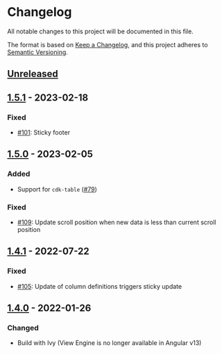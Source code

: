 # Changelog

All notable changes to this project will be documented in this file.

The format is based on [Keep a Changelog](https://keepachangelog.com/en/1.0.0/),
and this project adheres to [Semantic Versioning](https://semver.org/spec/v2.0.0.html).

## [Unreleased]

## [1.5.1] - 2023-02-18

### Fixed

- [#101](https://github.com/diprokon/ng-table-virtual-scroll/issues/101):
  Sticky footer

## [1.5.0] - 2023-02-05

### Added

- Support for `cdk-table` ([#79](https://github.com/diprokon/ng-table-virtual-scroll/issues/79))

### Fixed

- [#109](https://github.com/diprokon/ng-table-virtual-scroll/issues/109):
  Update scroll position when new data is less than current scroll position

## [1.4.1] - 2022-07-22

### Fixed

- [#105](https://github.com/diprokon/ng-table-virtual-scroll/issues/105):
  Update of column definitions triggers sticky update

## [1.4.0] - 2022-01-26

### Changed

- Build with Ivy (View Engine is no longer available in Angular v13)

[Unreleased]: https://github.com/diprokon/ng-table-virtual-scroll/compare/v1.5.1...HEAD
[1.5.1]: https://github.com/diprokon/ng-table-virtual-scroll/compare/v1.5.0...v1.5.1
[1.5.0]: https://github.com/diprokon/ng-table-virtual-scroll/compare/v1.4.1...v1.5.0
[1.4.1]: https://github.com/diprokon/ng-table-virtual-scroll/compare/v1.4.0...v1.4.1
[1.4.0]: https://github.com/diprokon/ng-table-virtual-scroll/releases/tag/v1.4.0
